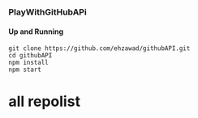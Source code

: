 ### PlayWithGitHubAPi

#### Up and Running

    git clone https://github.com/ehzawad/githubAPI.git
    cd githubAPI
    npm install
    npm start
# all repolist
